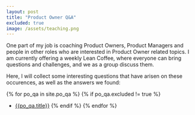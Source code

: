 ```yaml
---
layout: post
title: "Product Owner Q&A"
excluded: true
image: /assets/teaching.png
---
```

One part of my job is coaching Product Owners, Product Managers and people 
in other roles who are interested in Product Owner related topics. I am currently offering a weekly Lean Coffee, where everyone can bring questions and challenges, 
and we as a group discuss them.

Here, I will collect some interesting questions that have arisen on these occurences, as well as the answers we found:

{% for po_qa in site.po_qa %}
{% if po_qa.excluded != true %}
- [{{po_qa.title}}]({{po_qa.url}})
{% endif %}
{% endfor %}
